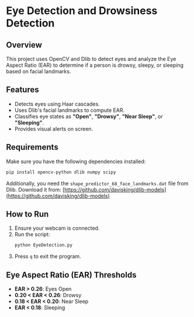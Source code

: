 # Eye Detection and Drowsiness Detection

## Overview
This project uses OpenCV and Dlib to detect eyes and analyze the Eye Aspect Ratio (EAR) to determine if a person is drowsy, sleepy, or sleeping based on facial landmarks.

## Features
- Detects eyes using Haar cascades.
- Uses Dlib's facial landmarks to compute EAR.
- Classifies eye states as **"Open"**, **"Drowsy"**, **"Near Sleep"**, or **"Sleeping"**.
- Provides visual alerts on screen.

## Requirements
Make sure you have the following dependencies installed:
```bash
pip install opencv-python dlib numpy scipy
```
Additionally, you need the `shape_predictor_68_face_landmarks.dat` file from Dlib. Download it from:
[https://github.com/davisking/dlib-models](https://github.com/davisking/dlib-models)

## How to Run
1. Ensure your webcam is connected.
2. Run the script:
   ```bash
   python EyeDetection.py
   ```
3. Press `q` to exit the program.

## Eye Aspect Ratio (EAR) Thresholds
- **EAR > 0.26**: Eyes Open
- **0.20 < EAR < 0.26**: Drowsy
- **0.18 < EAR < 0.20**: Near Sleep
- **EAR < 0.18**: Sleeping
